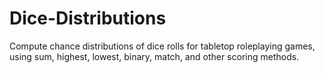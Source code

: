 # Dice-Distributions
Compute chance distributions of dice rolls for tabletop roleplaying games, using sum, highest, lowest, binary, match, and other scoring methods.
